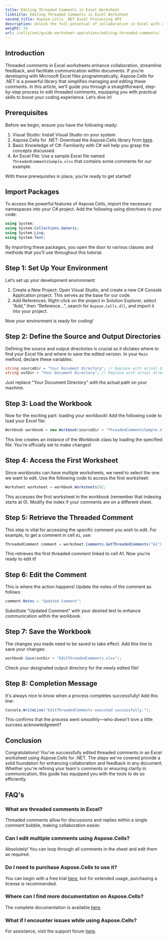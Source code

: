 ```yaml
---
title: Editing Threaded Comments in Excel Worksheet
linktitle: Editing Threaded Comments in Excel Worksheet
second_title: Aspose.Cells .NET Excel Processing API
description: Unlock the full potential of collaboration in Excel with our comprehensive guide on editing threaded comments using Aspose.Cells for .NET. This article provides a clear, step-by-step approach to enhance communication within your Excel worksheets.
weight: 14
url: /cells/net/guide-worksheet-operations/editing-threaded-comments/
---
```

## Introduction

Threaded comments in Excel worksheets enhance collaboration, streamline feedback, and facilitate communication within documents. If you’re developing with Microsoft Excel files programmatically, Aspose.Cells for .NET is a powerful library that simplifies managing and editing these comments. In this article, we’ll guide you through a straightforward, step-by-step process to edit threaded comments, equipping you with practical skills to boost your coding experience. Let’s dive in!

## Prerequisites
Before we begin, ensure you have the following ready:

1. Visual Studio: Install Visual Studio on your system.
2. Aspose.Cells for .NET: Download the Aspose.Cells library from [here](https://releases.aspose.com/cells/net/).
3. Basic Knowledge of C#: Familiarity with C# will help you grasp the concepts discussed.
4. An Excel File: Use a sample Excel file named `ThreadedCommentsSample.xlsx` that contains some comments for our example.

With these prerequisites in place, you’re ready to get started!

## Import Packages
To access the powerful features of Aspose.Cells, import the necessary namespaces into your C# project. Add the following using directives to your code:

```csharp
using System;
using System.Collections.Generic;
using System.Linq;
using System.Text;
```

By importing these packages, you open the door to various classes and methods that you’ll use throughout this tutorial.

## Step 1: Set Up Your Environment
Let’s set up your development environment:

1. Create a New Project: Open Visual Studio, and create a new C# Console Application project. This serves as the base for our code.
2. Add References: Right-click on the project in Solution Explorer, select “Add,” then “Reference…”, search for `Aspose.Cells.dll`, and import it into your project.

Now your environment is ready for coding!

## Step 2: Define the Source and Output Directories
Defining the source and output directories is crucial as it dictates where to find your Excel file and where to save the edited version. In your `Main` method, declare these variables:

```csharp
string sourceDir = "Your Document Directory"; // Replace with actual directory
string outDir = "Your Document Directory"; // Replace with actual directory
```

Just replace "Your Document Directory" with the actual path on your machine.

## Step 3: Load the Workbook
Now for the exciting part: loading your workbook! Add the following code to load your Excel file:

```csharp
Workbook workbook = new Workbook(sourceDir + "ThreadedCommentsSample.xlsx");
```

This line creates an instance of the Workbook class by loading the specified file. You're officially set to make changes!

## Step 4: Access the First Worksheet
Since workbooks can have multiple worksheets, we need to select the one we want to edit. Use the following code to access the first worksheet:

```csharp
Worksheet worksheet = workbook.Worksheets[0];
```

This accesses the first worksheet in the workbook (remember that indexing starts at 0). Modify the index if your comments are on a different sheet.

## Step 5: Retrieve the Threaded Comment
This step is vital for accessing the specific comment you wish to edit. For example, to get a comment in cell `A1`, use:

```csharp
ThreadedComment comment = worksheet.Comments.GetThreadedComments("A1")[0];
```

This retrieves the first threaded comment linked to cell A1. Now you're ready to edit it!

## Step 6: Edit the Comment
This is where the action happens! Update the notes of the comment as follows:

```csharp
comment.Notes = "Updated Comment";
```

Substitute "Updated Comment" with your desired text to enhance communication within the workbook.

## Step 7: Save the Workbook
The changes you made need to be saved to take effect. Add this line to save your changes:

```csharp
workbook.Save(outDir + "EditThreadedComments.xlsx");
```

Check your designated output directory for the newly edited file!

## Step 8: Completion Message
It's always nice to know when a process completes successfully! Add this line:

```csharp
Console.WriteLine("EditThreadedComments executed successfully.");
```

This confirms that the process went smoothly—who doesn’t love a little success acknowledgment?

## Conclusion
Congratulations! You've successfully edited threaded comments in an Excel worksheet using Aspose.Cells for .NET. The steps we've covered provide a solid foundation for enhancing collaboration and feedback in any document. Whether you're refining your team's comments or ensuring clarity in communication, this guide has equipped you with the tools to do so efficiently.

## FAQ's

### What are threaded comments in Excel?
Threaded comments allow for discussions and replies within a single comment bubble, making collaboration easier.

### Can I edit multiple comments using Aspose.Cells?
Absolutely! You can loop through all comments in the sheet and edit them as required.

### Do I need to purchase Aspose.Cells to use it?
You can begin with a free trial [here](https://releases.aspose.com/), but for extended usage, purchasing a license is recommended.

### Where can I find more documentation on Aspose.Cells?
The complete documentation is available [here](https://reference.aspose.com/cells/net/).

### What if I encounter issues while using Aspose.Cells?
For assistance, visit the support forum [here](https://forum.aspose.com/c/cells/9).
